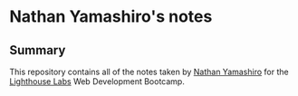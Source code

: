 # Nathan Yamashiro's notes

## Summary

This repository contains all of the notes taken by [Nathan Yamashiro](https://github.com/nyamashi722) for the [Lighthouse Labs](https://www.lighthouselabs.ca/) Web Development Bootcamp.

